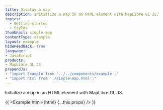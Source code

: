 ```yaml
---
title: Display a map
description: Initialize a map in an HTML element with MapLibre GL JS.
topics:
  - Getting started
  - Styles
thumbnail: simple-map
contentType: example
layout: example
hideFeedback: true
language:
- JavaScript
products:
- MapLibre GL JS
prependJs:
- "import Example from '../../components/example';"
- "import html from './simple-map.html';"
---
```


Initialize a map in an HTML element with MapLibre GL JS.

{{ <Example html={html} {...this.props} /> }}

